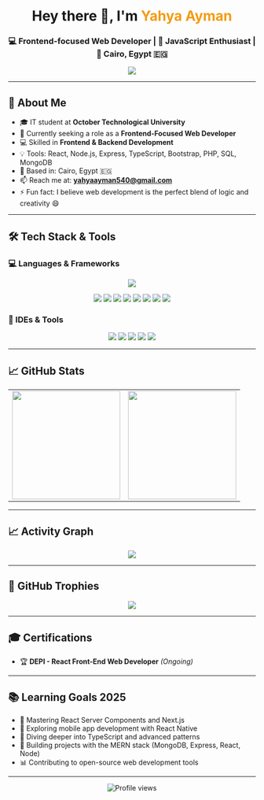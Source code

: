 <h1 align="center">Hey there 👋, I'm <span style="color:#f39c12;">Yahya Ayman</span></h1>
<h3 align="center">
  💻 <b>Frontend-focused Web Developer</b> | 🚀 JavaScript Enthusiast | 📍 Cairo, Egypt 🇪🇬
</h3>

<p align="center">
  <img src="https://readme-typing-svg.demolab.com?font=Fira+Code&weight=600&size=20&duration=2500&pause=1000&color=F78C6C&center=true&vCenter=true&multiline=true&width=800&height=140&lines=💻+Building+Responsive+and+Interactive+Web+Experiences;🚀+Turning+Ideas+into+Elegant+Solutions+Since+Day+One;💡+Constantly+Sharpening+My+JavaScript+Skills;🎯+Obsessed+with+Clean+Code+and+User+Experience" />
</p>

---

## 🌟 About Me

- 🎓 IT student at **October Technological University**
- 🔭 Currently seeking a role as a **Frontend-Focused Web Developer**
- 💻 Skilled in **Frontend & Backend Development**
- 💡 Tools: React, Node.js, Express, TypeScript, Bootstrap, PHP, SQL, MongoDB
- 📍 Based in: Cairo, Egypt 🇪🇬
- 📫 Reach me at: **yahyaayman540@gmail.com**
- ⚡ Fun fact: I believe web development is the perfect blend of logic and creativity 😄

---

## 🛠️ Tech Stack & Tools

### 💻 Languages & Frameworks
<p align="center">
  <img src="https://skillicons.dev/icons?i=html,css,js,ts,react,nodejs,express,bootstrap,php,mysql,mongodb,git,github,vscode&perline=7" />
</p>

<p align="center">
  <img src="https://img.shields.io/badge/React-61DAFB?style=for-the-badge&logo=react&logoColor=black" />
  <img src="https://img.shields.io/badge/TypeScript-3178C6?style=for-the-badge&logo=typescript&logoColor=white" />
  <img src="https://img.shields.io/badge/Node.js-339933?style=for-the-badge&logo=nodedotjs&logoColor=white" />
  <img src="https://img.shields.io/badge/Express-000000?style=for-the-badge&logo=express&logoColor=white" />
  <img src="https://img.shields.io/badge/Bootstrap-7952B3?style=for-the-badge&logo=bootstrap&logoColor=white" />
  <img src="https://img.shields.io/badge/PHP-777BB4?style=for-the-badge&logo=php&logoColor=white" />
  <img src="https://img.shields.io/badge/MySQL-4479A1?style=for-the-badge&logo=mysql&logoColor=white" />
  <img src="https://img.shields.io/badge/MongoDB-47A248?style=for-the-badge&logo=mongodb&logoColor=white" />
</p>

### 🧰 IDEs & Tools
<p align="center">
  <img src="https://img.shields.io/badge/VS%20Code-007ACC?style=for-the-badge&logo=visualstudiocode&logoColor=white" />
  <img src="https://img.shields.io/badge/PhpStorm-000000?style=for-the-badge&logo=phpstorm&logoColor=white" />
  <img src="https://img.shields.io/badge/WebStorm-000000?style=for-the-badge&logo=webstorm&logoColor=white" />
  <img src="https://img.shields.io/badge/Figma-F24E1E?style=for-the-badge&logo=figma&logoColor=white" />
  <img src="https://img.shields.io/badge/Postman-FF6C37?style=for-the-badge&logo=postman&logoColor=white" />
</p>

---

## 📈 GitHub Stats

<table align="center">
  <tr>
    <td>
      <img src="https://github-readme-stats.vercel.app/api?username=YahyaaAyman&show_icons=true&theme=tokyonight&count_private=true&custom_title=Yahya%20Ayman's%20GitHub%20Stats" height="220" />
    </td>
    <td>
      <img src="https://github-readme-streak-stats.herokuapp.com/?user=YahyaaAyman&theme=tokyonight&hide_border=false" height="220" />
    </td>
  </tr>
</table>

---

## 📈 Activity Graph

<p align="center">
  <img src="https://github-readme-activity-graph.vercel.app/graph?username=YahyaaAyman&theme=tokyo-night&area=true&custom_title=Yahya%20Ayman's%20Activity%20Graph" />
</p>

---

## 🏅 GitHub Trophies

<p align="center">
  <img src="https://github-profile-trophy.vercel.app/?username=YahyaaAyman&theme=onedark&no-frame=true&row=1&column=6" />
</p>

---

## 🎓 Certifications

- 🏆 **DEPI - React Front-End Web Developer** *(Ongoing)*

---

## 📚 Learning Goals 2025

- 🔧 Mastering React Server Components and Next.js
- 📱 Exploring mobile app development with React Native
- 🧠 Diving deeper into TypeScript and advanced patterns
- 🤖 Building projects with the MERN stack (MongoDB, Express, React, Node)
- 📊 Contributing to open-source web development tools

---

<p align="center">
  <img src="https://komarev.com/ghpvc/?username=YahyaaAyman&style=flat-square&color=blue" alt="Profile views" />
</p>
